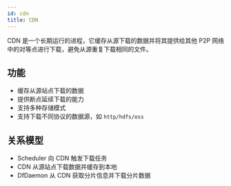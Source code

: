 ```yaml
---
id: cdn
title: CDN
---
```


CDN 是一个长期运行的进程，它缓存从源下载的数据并将其提供给其他
P2P 网络中的对等点进行下载，避免从源重复下载相同的文件。

## 功能

- 缓存从源站点下载的数据
- 提供断点延续下载的能力
- 支持多种存储模式
- 支持下载不同协议的数据源，如 `http/hdfs/oss`

## 关系模型

- Scheduler 向 CDN 触发下载任务
- CDN 从源站点下载数据并缓存到本地
- DfDaemon 从 CDN 获取分片信息并下载分片数据
